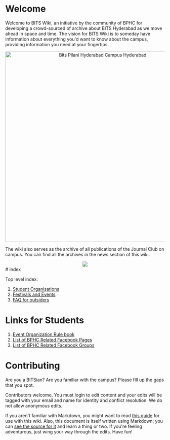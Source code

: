 <!-- TITLE: Home -->
<!-- SUBTITLE: Welcome to BITS Hyderabad's Wiki!  -->

# Welcome
Welcome to BITS Wiki, an initiative by the community of BPHC for developing a crowd-sourced of archive about BITS Hyderabad as we move ahead in space and time. The vision for BITS Wiki is to someday have information about everything you'd want to know about the campus, providing information you need at your fingertips. 

<center>
<img src = "https://wiki.bits-hyd.org/uploads/bits-pilani-hyderabad-campus-hyderabad.jpg" alt = "Bits Pilani Hyderabad Campus Hyderabad" width = 600 px caption="A view of the campus">
</center>

The wiki also serves as the archive of all publications of the Journal Club on campus. You can find all the archives in the news section of this wiki.

<center>
<a href = "https://wiki.bits-hyd.org/news" caption = "News Archives"> <img src="https://wiki.bits-hyd.org/uploads/icons/news-icon-2.png"></a>
</center>
# Index

Top level index:

1. [Student Organisations](/orgs)
2. [Festivals and Events](/fests)
3. [FAQ for outsiders](/faq)

# Links for Students
1. [Event Organization Rule book](/rulebooks/event-organization)
2. [List of BPHC Related Facebook Pages](/online/fb-pages)
3. [List of BPHC Related Facebook Groups](/online/fb-groups)
# Contributing

Are you a BITSian? Are you familiar with the campus? Please fill up the gaps that you spot.

Contributors welcome. You must login to edit content and your edits will be tagged with your email and name for identity and conflict resolution. We do not allow anonymous edits.


If you aren't familiar with Markdown, you might want to read [this guide](https://docs.requarks.io/wiki/user-guide/markdown-syntax) for use with this wiki. Also, this document is itself written using Markdown; you can [see the source for it](/source/home) and learn a thing or two. If you're feeling adventurous, just wing your way through the edits. Have fun!
